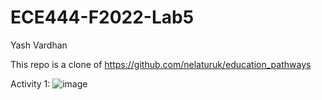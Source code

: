 # ECE444-F2022-Lab5
Yash Vardhan

This repo is a clone of https://github.com/nelaturuk/education_pathways

Activity 1:
![image](https://user-images.githubusercontent.com/59708439/195771160-aa386d1e-a716-45f7-b66c-8db0629ebe1c.png)
